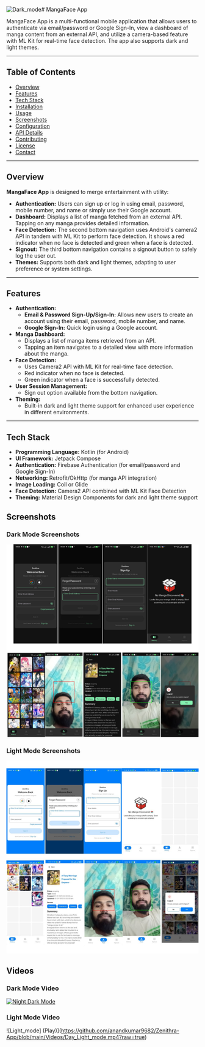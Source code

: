![Dark_mode](https://github.com/user-attachments/assets/6904df79-7ea2-4517-8cf2-77f5caa3cc1b)# MangaFace App

MangaFace App is a multi-functional mobile application that allows users to authenticate via email/password or Google Sign-In, view a dashboard of manga content from an external API, and utilize a camera-based feature with ML Kit for real-time face detection. The app also supports dark and light themes.

---

## Table of Contents

- [Overview](#overview)
- [Features](#features)
- [Tech Stack](#tech-stack)
- [Installation](#installation)
- [Usage](#usage)
- [Screenshots](#screenshots)
- [Configuration](#configuration)
- [API Details](#api-details)
- [Contributing](#contributing)
- [License](#license)
- [Contact](#contact)

---

## Overview

**MangaFace App** is designed to merge entertainment with utility:
- **Authentication:** Users can sign up or log in using email, password, mobile number, and name or simply use their Google account.
- **Dashboard:** Displays a list of manga fetched from an external API. Tapping on any manga provides detailed information.
- **Face Detection:** The second bottom navigation uses Android's camera2 API in tandem with ML Kit to perform face detection. It shows a red indicator when no face is detected and green when a face is detected.
- **Signout:** The third bottom navigation contains a signout button to safely log the user out.
- **Themes:** Supports both dark and light themes, adapting to user preference or system settings.

---

## Features

- **Authentication:**
  - **Email & Password Sign-Up/Sign-In:** Allows new users to create an account using their email, password, mobile number, and name.
  - **Google Sign-In:** Quick login using a Google account.
- **Manga Dashboard:**
  - Displays a list of manga items retrieved from an API.
  - Tapping an item navigates to a detailed view with more information about the manga.
- **Face Detection:**
  - Uses Camera2 API with ML Kit for real-time face detection.
  - Red indicator when no face is detected.
  - Green indicator when a face is successfully detected.
- **User Session Management:**
  - Sign out option available from the bottom navigation.
- **Theming:**
  - Built-in dark and light theme support for enhanced user experience in different environments.

---

## Tech Stack

- **Programming Language:** Kotlin (for Android)
- **UI Framework:** Jetpack Compose
- **Authentication:** Firebase Authentication (for email/password and Google Sign-In)
- **Networking:** Retrofit/OkHttp (for manga API integration)
- **Image Loading:** Coil or Glide
- **Face Detection:** Camera2 API combined with ML Kit Face Detection
- **Theming:** Material Design Components for dark and light theme support


## Screenshots

### Dark Mode Screenshots
  ![Dark_mode](Screenshots/Dark_mode.png)

  
### Light Mode Screenshots
  ![Light Mode](Screenshots/Light_mode.jpg)


## Videos
   ### Dark Mode Video
   [![Night Dark Mode](Play)](https://github.com/anandkumar9682/Zenithra-App/blob/main/Videos/Night_Dark_mode.mp4?raw=true)

   ### Light Mode Video
   ![Light_mode] (Play)](https://github.com/anandkumar9682/Zenithra-App/blob/main/Videos/Day_Light_mode.mp4?raw=true)

